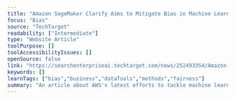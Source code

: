 ```yaml
---
title: "Amazon SageMaker Clarify Aims to Mitigate Bias in Machine Learning"
focus: "Bias"
source: "TechTarget"
readability: ["Intermediate"]
type: "Website Article"
toolPurpose: []
toolAccessibilityIssues: []
openSource: false
link: "https://searchenterpriseai.techtarget.com/news/252493354/Amazon-SageMaker-Clarify-aims-to-mitigate-bias-in-machine-learning"
keywords: []
learnTags: ["bias","business","dataTools","methods","fairness"]
summary: "An article about AWS's latest efforts to tackle machine learning bias in the form of a new tool that works with Amazon SageMaker products to help developers and users better detect and eliminate AI bias. "
---
```


